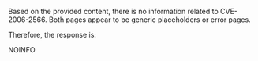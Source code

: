 Based on the provided content, there is no information related to CVE-2006-2566. Both pages appear to be generic placeholders or error pages.

Therefore, the response is:

NOINFO